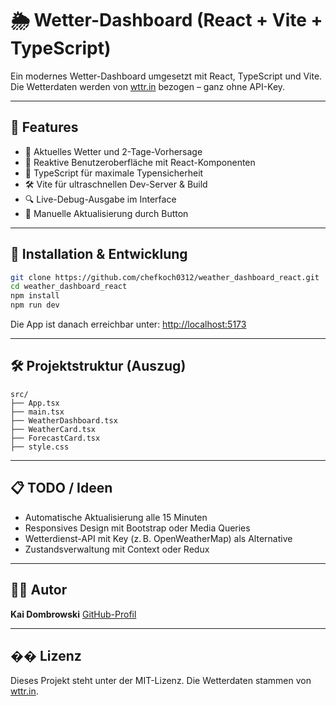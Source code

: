 # 🌦️ Wetter-Dashboard (React + Vite + TypeScript)

Ein modernes Wetter-Dashboard umgesetzt mit React, TypeScript und Vite.
Die Wetterdaten werden von [wttr.in](https://wttr.in) bezogen – ganz ohne API-Key.

---

## 📸 Features

- 📅 Aktuelles Wetter und 2-Tage-Vorhersage
- 🚀 Reaktive Benutzeroberfläche mit React-Komponenten
- 🤷 TypeScript für maximale Typensicherheit
- 🛠️ Vite für ultraschnellen Dev-Server & Build
- 🔍 Live-Debug-Ausgabe im Interface
- 🧪 Manuelle Aktualisierung durch Button

---

## 🔧 Installation & Entwicklung

```bash
git clone https://github.com/chefkoch0312/weather_dashboard_react.git
cd weather_dashboard_react
npm install
npm run dev
```

Die App ist danach erreichbar unter: [http://localhost:5173](http://localhost:5173)

---

## 🛠️ Projektstruktur (Auszug)

```text
src/
├── App.tsx
├── main.tsx
├── WeatherDashboard.tsx
├── WeatherCard.tsx
├── ForecastCard.tsx
├── style.css
```

---

## 📋 TODO / Ideen

- Automatische Aktualisierung alle 15 Minuten
- Responsives Design mit Bootstrap oder Media Queries
- Wetterdienst-API mit Key (z. B. OpenWeatherMap) als Alternative
- Zustandsverwaltung mit Context oder Redux

---

## 🧑‍💻 Autor

**Kai Dombrowski**
[GitHub-Profil](https://github.com/chefkoch0312)

---

## �� Lizenz

Dieses Projekt steht unter der MIT-Lizenz.
Die Wetterdaten stammen von [wttr.in](https://wttr.in).
